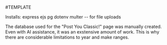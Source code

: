 #TEMPLATE

Installs: 
    express
    ejs
    pg
    dotenv
    multer -- for file uploads


The database used for the "Post You Classic!" page was manually created. Even with AI assistance, it was an exstensive amount of work. This is why there are considerable limitations to year and make ranges.